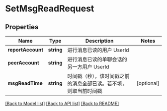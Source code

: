 # SetMsgReadRequest

## Properties
Name | Type | Description | Notes
------------ | ------------- | ------------- | -------------
**reportAccount** | **string** | 进行消息已读的用户 UserId | 
**peerAccount** | **string** | 进行消息已读的单聊会话的另一方用户 UserId | 
**msgReadTime** | **string** | 时间戳（秒），该时间戳之前的消息全部已读。若不填，则取当前时间戳 | [optional] 

[[Back to Model list]](../README.md#documentation-for-models) [[Back to API list]](../README.md#documentation-for-api-endpoints) [[Back to README]](../README.md)


